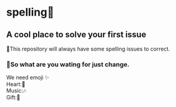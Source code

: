 # spelling💎
## A cool place to solve your first issue 
🎁This repository will always have some spelling issues to correct. 
### 🍕So what are you wating for just change.

We need emoji ✨\
Heart:💖\
Music:🎶\
Gift:🎁

